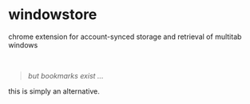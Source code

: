 # windowstore

chrome extension for account-synced storage and retrieval of multitab windows

<br>

> *but bookmarks exist ...*

this is simply an alternative.
